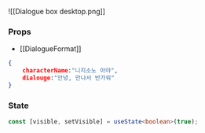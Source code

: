 ![[Dialogue box desktop.png]]

### Props
- [[DialogueFormat]]
```json
{
	characterName:"니지소노 아야",
	dialouge:"안녕, 만나서 반가워"
}
```

### State
```ts
const [visible, setVisible] = useState<boolean>(true);
```